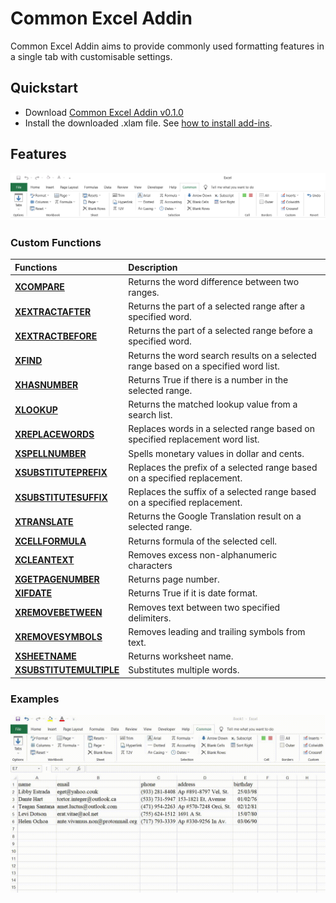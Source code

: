 # Common Excel Addin

Common Excel Addin aims to provide commonly used formatting features in a single tab with customisable settings. 

## Quickstart
- Download [Common Excel Addin v0.1.0](https://github.com/therepos/msexcel/blob/main/temp/bas/commonaddin-r010.xlam)  
- Install the downloaded .xlam file. See [how to install add-ins]. 

## Features

![Features](/img/img-commonaddin-tabmain.png)

### Custom Functions

|Functions|Description|
|:--|:--|
|[**XCOMPARE**](https://github.com/therepos/msexcel/blob/main/temp/bas/XCOMPARE.bas)|Returns the word difference between two ranges.|
|[**XEXTRACTAFTER**](https://github.com/therepos/msexcel/blob/main/temp/bas/XEXTRACTAFTER.bas)|Returns the part of a selected range after a specified word.|
|[**XEXTRACTBEFORE**](https://github.com/therepos/msexcel/blob/main/temp/bas/XEXTRACTBEFORE.bas)|Returns the part of a selected range before a specified word.|
|[**XFIND**](https://github.com/therepos/msexcel/blob/main/temp/bas/XFIND.bas)|Returns the word search results on a selected range based on a specified word list.|
|[**XHASNUMBER**](https://github.com/therepos/msexcel/blob/main/temp/bas/XHASNUMBER.bas)|Returns True if there is a number in the selected range.|
|[**XLOOKUP**](https://github.com/therepos/msexcel/blob/main/temp/bas/XLOOKUP.bas)|Returns the matched lookup value from a search list.|
|[**XREPLACEWORDS**](https://github.com/therepos/msexcel/blob/main/temp/bas/XREPLACEWORDS.bas)|Replaces words in a selected range based on specified replacement word list.|
|[**XSPELLNUMBER**](https://github.com/therepos/msexcel/blob/main/temp/bas/XSPELLNUMBER.bas)|Spells monetary values in dollar and cents.|
|[**XSUBSTITUTEPREFIX**](https://github.com/therepos/msexcel/blob/main/temp/bas/XSUBSTITUTEPREFIX.bas)|Replaces the prefix of a selected range based on a specified replacement.|
|[**XSUBSTITUTESUFFIX**](https://github.com/therepos/msexcel/blob/main/temp/bas/XSUBSTITUTESUFFIX.bas)|Replaces the suffix of a selected range based on a specified replacement.|
|[**XTRANSLATE**](https://github.com/therepos/msexcel/blob/main/temp/bas/XTRANSLATE.bas)|Returns the Google Translation result on a selected range.|
|[**XCELLFORMULA**](https://github.com/therepos/msexcel/blob/main/temp/bas/XCELLFORMULA.bas)|Returns formula of the selected cell.|
|[**XCLEANTEXT**](https://github.com/therepos/msexcel/blob/main/temp/bas/XCLEANTEXT.bas)|Removes excess non-alphanumeric characters|
|[**XGETPAGENUMBER**](https://github.com/therepos/msexcel/blob/main/temp/bas/XGETPAGENUMBER.bas)|Returns page number.|
|[**XIFDATE**](https://github.com/therepos/msexcel/blob/main/temp/bas/XIFDATE.bas)|Returns True if it is date format.|
|[**XREMOVEBETWEEN**](https://github.com/therepos/msexcel/blob/main/temp/bas/XREMOVEBETWEEN.bas)|Removes text between two specified delimiters.|
|[**XREMOVESYMBOLS**](https://github.com/therepos/msexcel/blob/main/temp/bas/XREMOVESYMBOLS.bas)|Removes leading and trailing symbols from text.|
|[**XSHEETNAME**](https://github.com/therepos/msexcel/blob/main/temp/bas/XSHEETNAME.bas)|Returns worksheet name.|
|[**XSUBSTITUTEMULTIPLE**](https://github.com/therepos/msexcel/blob/main/temp/bas/XSUBSTITUTEMULTIPLE.bas)|Substitutes multiple words.|

### Examples
![ExampleA](/img/img-commonaddin-r010.gif)


[how to install add-ins]: https://support.microsoft.com/en-us/office/add-or-remove-add-ins-in-excel-0af570c4-5cf3-4fa9-9b88-403625a0b460#:~:text=COM%20add%2Din-,Click%20the%20File%20tab%2C%20click%20Options%2C%20and%20then%20click%20the,install%2C%20and%20then%20click%20OK.
